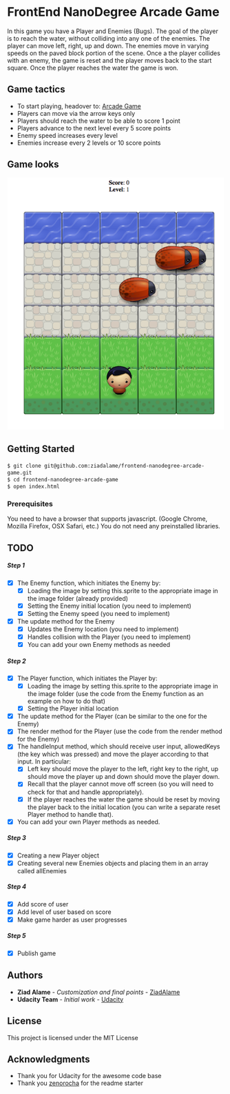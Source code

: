 # FrontEnd NanoDegree Arcade Game 

In this game you have a Player and Enemies (Bugs). The goal of the player is to reach the water, without colliding into any one of the enemies. The player can move left, right, up and down. The enemies move in varying speeds on the paved block portion of the scene. Once a the player collides with an enemy, the game is reset and the player moves back to the start square. Once the player reaches the water the game is won.

## Game tactics

- To start playing, headover to: [Arcade Game](https://ziadalame.github.io/frontend-nanodegree-arcade-game/)
- Players can move via the arrow keys only
- Players should reach the water to be able to score 1 point
- Players advance to the next level every 5 score points
- Enemy speed increases every level
- Enemies increase every 2 levels or 10 score points

## Game looks

![Game Screenshot](https://github.com/ziadalame/frontend-nanodegree-arcade-game/blob/master/images/game-screeshot.png?raw=true)


## Getting Started

```
$ git clone git@github.com:ziadalame/frontend-nanodegree-arcade-game.git
$ cd frontend-nanodegree-arcade-game
$ open index.html
```

### Prerequisites

You need to have a browser that supports javascript. (Google Chrome, Mozilla Firefox, OSX Safari, etc.)
You do not need any preinstalled libraries.

## TODO

##### Step 1
- [x] The Enemy function, which initiates the Enemy by:
  - [x] Loading the image by setting this.sprite to the appropriate image in the image folder (already provided)
  - [x] Setting the Enemy initial location (you need to implement)
  - [x] Setting the Enemy speed (you need to implement)
- [x] The update method for the Enemy
  - [x] Updates the Enemy location (you need to implement)
  - [x] Handles collision with the Player (you need to implement)
  - [x] You can add your own Enemy methods as needed

##### Step 2
- [x] The Player function, which initiates the Player by:
  - [x] Loading the image by setting this.sprite to the appropriate image in the image folder (use the code from the Enemy function as an example on how to do that)
  - [x] Setting the Player initial location
- [x] The update method for the Player (can be similar to the one for the Enemy)
- [x] The render method for the Player (use the code from the render method for the Enemy)
- [x] The handleInput method, which should receive user input, allowedKeys (the key which was pressed) and move the player according to that input. In particular:
  - [x] Left key should move the player to the left, right key to the right, up should move the player up and down should move the player down.
  - [x] Recall that the player cannot move off screen (so you will need to check for that and handle appropriately).
  - [x] If the player reaches the water the game should be reset by moving the player back to the initial location (you can write a separate reset Player method to handle that).
- [x] You can add your own Player methods as needed.

##### Step 3
- [x] Creating a new Player object
- [x] Creating several new Enemies objects and placing them in an array called allEnemies

##### Step 4
- [x] Add score of user
- [x] Add level of user based on score
- [x] Make game harder as user progresses

##### Step 5
- [x] Publish game

## Authors

* **Ziad Alame** - *Customization and final points* - [ZiadAlame](https://github.com/ziadalame)
* **Udacity Team** - *Initial work* - [Udacity](https://github.com/udacity)

## License

This project is licensed under the MIT License

## Acknowledgments

* Thank you for Udacity for the awesome code base
* Thank you [zenorocha](https://github.com/zenorocha) for the readme starter
